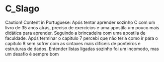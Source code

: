 # C_Slago
Caution! Content in Portuguese: Após tentar aprender sozinho C com um livro de 35 anos atrás, preciso de exercícios e uma apostila um pouco mais didática para aprender. Seguindo a brincadeira com uma apostila de faculdade.
Após terminar o capitulo 7 percebi que não teria como ir para o capitulo 8 sem sofrer com as sintaxes mais dificeis de ponteiros e estruturas de dados. Entender listas ligadas sozinho foi um incomodo, mas um desafio é sempre bom
